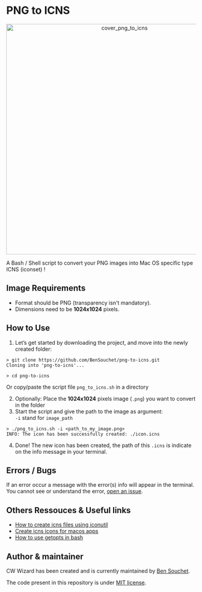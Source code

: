 # PNG to ICNS
<p align="center">
<img width="613" alt="cover_png_to_icns" src="https://user-images.githubusercontent.com/17025808/154702281-8115f8ec-b092-4ba6-9831-e8973b774546.png">
</p>

A Bash / Shell script to convert your PNG images into Mac OS specific type ICNS (iconset) !

## Image Requirements
- Format should be PNG (transparency isn't mandatory).
- Dimensions need to be **1024x1024** pixels.

## How to Use
1. Let’s get started by downloading the project, and move into the newly created folder:
```shell
> git clone https://github.com/BenSouchet/png-to-icns.git
Cloning into 'png-to-icns'...

> cd png-to-icns
```
Or copy/paste the script file `png_to_icns.sh` in a directory

2. Optionally: Place the **1024x1024** pixels image (`.png`) you want to convert in the folder
3. Start the script and give the path to the image as argument:  
`-i` stand for `image_path`
```shell
> ./png_to_icns.sh -i <path_to_my_image.png>
INFO: The icon has been successfully created: ./icon.icns
```
4. Done! The new icon has been created, the path of this `.icns` is indicate on the info message in your terminal.

## Errors / Bugs
If an error occur a message with the error(s) info will appear in the terminal.  
You cannot see or understand the error, [open an issue](https://github.com/BenSouchet/png-to-icns/issues).

## Others Ressouces & Useful links
- [How to create icns files using iconutil](https://stackoverflow.com/questions/12306223/how-to-manually-create-icns-files-using-iconutil)
- [Create icns icons for macos apps](https://www.codingforentrepreneurs.com/blog/create-icns-icons-for-macos-apps)
- [How to use getopts in bash](https://stackoverflow.com/questions/16483119/an-example-of-how-to-use-getopts-in-bash)

## Author & maintainer
CW Wizard has been created and is currently maintained by [Ben Souchet](https://github.com/BenSouchet).

The code present in this repository is under [MIT license](https://github.com/BenSouchet/png-to-icns/blob/main/LICENSE).
